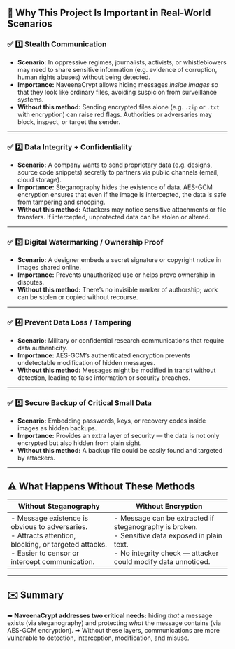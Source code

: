 ## 🚀 **Why This Project Is Important in Real-World Scenarios**

### ✅ **1️⃣ Stealth Communication**

* **Scenario:** In oppressive regimes, journalists, activists, or whistleblowers may need to share sensitive information (e.g. evidence of corruption, human rights abuses) without being detected.
* **Importance:** NaveenaCrypt allows hiding messages *inside images* so that they look like ordinary files, avoiding suspicion from surveillance systems.
* **Without this method:** Sending encrypted files alone (e.g. `.zip` or `.txt` with encryption) can raise red flags. Authorities or adversaries may block, inspect, or target the sender.

---

### ✅ **2️⃣ Data Integrity + Confidentiality**

* **Scenario:** A company wants to send proprietary data (e.g. designs, source code snippets) secretly to partners via public channels (email, cloud storage).
* **Importance:** Steganography hides the existence of data. AES-GCM encryption ensures that even if the image is intercepted, the data is safe from tampering and snooping.
* **Without this method:** Attackers may notice sensitive attachments or file transfers. If intercepted, unprotected data can be stolen or altered.

---

### ✅ **3️⃣ Digital Watermarking / Ownership Proof**

* **Scenario:** A designer embeds a secret signature or copyright notice in images shared online.
* **Importance:** Prevents unauthorized use or helps prove ownership in disputes.
* **Without this method:** There’s no invisible marker of authorship; work can be stolen or copied without recourse.

---

### ✅ **4️⃣ Prevent Data Loss / Tampering**

* **Scenario:** Military or confidential research communications that require data authenticity.
* **Importance:** AES-GCM’s authenticated encryption prevents undetectable modification of hidden messages.
* **Without this method:** Messages might be modified in transit without detection, leading to false information or security breaches.

---

### ✅ **5️⃣ Secure Backup of Critical Small Data**

* **Scenario:** Embedding passwords, keys, or recovery codes inside images as hidden backups.
* **Importance:** Provides an extra layer of security — the data is not only encrypted but also hidden from plain sight.
* **Without this method:** A backup file could be easily found and targeted by attackers.

---

## ⚠️ **What Happens Without These Methods**

| Without Steganography                                                                                                                                      | Without Encryption                                                                                                                                                  |
| ---------------------------------------------------------------------------------------------------------------------------------------------------------- | ------------------------------------------------------------------------------------------------------------------------------------------------------------------- |
| - Message existence is obvious to adversaries. <br>- Attracts attention, blocking, or targeted attacks. <br>- Easier to censor or intercept communication. | - Message can be extracted if steganography is broken. <br>- Sensitive data exposed in plain text. <br>- No integrity check — attacker could modify data unnoticed. |

---

## ✉️ **Summary**

➡ **NaveenaCrypt addresses two critical needs:** hiding *that* a message exists (via steganography) and protecting *what* the message contains (via AES-GCM encryption).
➡ Without these layers, communications are more vulnerable to detection, interception, modification, and misuse.

